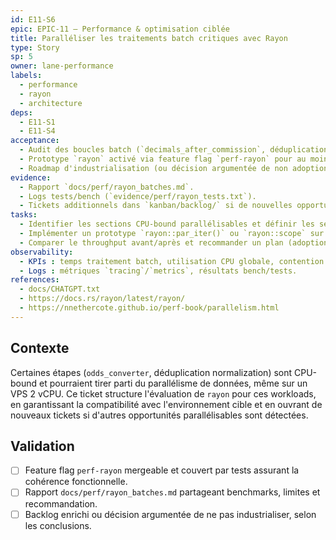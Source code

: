 ```yaml
---
id: E11-S6
epic: EPIC-11 — Performance & optimisation ciblée
title: Paralléliser les traitements batch critiques avec Rayon
type: Story
sp: 5
owner: lane-performance
labels:
  - performance
  - rayon
  - architecture
deps:
  - E11-S1
  - E11-S4
acceptance:
  - Audit des boucles batch (`decimals_after_commission`, déduplication `crates/normalization`) documenté dans `docs/perf/rayon_batches.md` avec estimation du gain potentiel.
  - Prototype `rayon` activé via feature flag `perf-rayon` pour au moins deux parcours critiques, couvert par tests (`cargo test --features perf-rayon`) prouvant l'absence de régression.
  - Roadmap d'industrialisation (ou décision argumentée de non adoption) publiée et tickets dérivés créés pour les modules supplémentaires identifiés.
evidence:
  - Rapport `docs/perf/rayon_batches.md`.
  - Logs tests/bench (`evidence/perf/rayon_tests.txt`).
  - Tickets additionnels dans `kanban/backlog/` si de nouvelles opportunités apparaissent.
tasks:
  - Identifier les sections CPU-bound parallélisables et définir les seuils de granularité pour éviter la sur-saturation sur 2 vCPU.
  - Implémenter un prototype `rayon::par_iter()` ou `rayon::scope` sur les fonctions ciblées, avec instrumentation `tracing` pour mesurer le scaling.
  - Comparer le throughput avant/après et recommander un plan (adoption partielle, scheduling conditionnel, abandon) selon les résultats.
observability:
  - KPIs : temps traitement batch, utilisation CPU globale, contention locks.
  - Logs : métriques `tracing`/`metrics`, résultats bench/tests.
references:
  - docs/CHATGPT.txt
  - https://docs.rs/rayon/latest/rayon/
  - https://nnethercote.github.io/perf-book/parallelism.html
---
```


## Contexte
Certaines étapes (`odds_converter`, déduplication normalization) sont CPU-bound et pourraient tirer parti du parallélisme de données, même sur un VPS 2 vCPU. Ce ticket structure l'évaluation de `rayon` pour ces workloads, en garantissant la compatibilité avec l'environnement cible et en ouvrant de nouveaux tickets si d'autres opportunités parallélisables sont détectées.

## Validation
- [ ] Feature flag `perf-rayon` mergeable et couvert par tests assurant la cohérence fonctionnelle.
- [ ] Rapport `docs/perf/rayon_batches.md` partageant benchmarks, limites et recommandation.
- [ ] Backlog enrichi ou décision argumentée de ne pas industrialiser, selon les conclusions.
